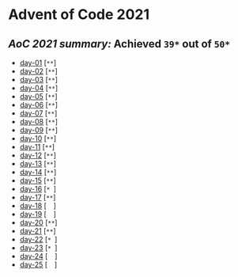 # Advent of Code 2021

## ***AoC 2021 summary:* Achieved `39*` out of `50*`**
- [day-01](day-01/day-01.ipynb) [`**`]
- [day-02](day-02/day-02.ipynb) [`**`]
- [day-03](day-03/day-03.ipynb) [`**`]
- [day-04](day-04/day-04.ipynb) [`**`]
- [day-05](day-05/day-05.ipynb) [`**`]
- [day-06](day-06/day-06.ipynb) [`**`]
- [day-07](day-07/day-07.ipynb) [`**`]
- [day-08](day-08/day-08.ipynb) [`**`]
- [day-09](day-09/day-09.ipynb) [`**`]
- [day-10](day-10/day-10.ipynb) [`**`]
- [day-11](day-11/day-11.ipynb) [`**`]
- [day-12](day-12/day-12.ipynb) [`**`]
- [day-13](day-13/day-13.ipynb) [`**`]
- [day-14](day-14/day-14.ipynb) [`**`]
- [day-15](day-15/day-15.ipynb) [`**`]
- [day-16](day-16/day-16.ipynb) [`* `]
- [day-17](day-17/day-17.ipynb) [`**`]
- [day-18](day-18/day-18.ipynb) [`  `]
- [day-19](day-19/day-19.ipynb) [`  `]
- [day-20](day-20/day-20.ipynb) [`**`]
- [day-21](day-21/day-21.ipynb) [`**`]
- [day-22](day-22/day-22.ipynb) [`* `]
- [day-23](day-23/day-23.ipynb) [`* `]
- [day-24](day-24/day-24.ipynb) [`  `]
- [day-25](day-25/day-25.ipynb) [`  `]
